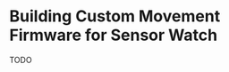 Building Custom Movement Firmware for Sensor Watch
==================================================

TODO